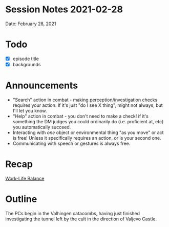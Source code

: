 # Session Notes 2021-02-28

Date: February 28, 2021

# Todo

- [x]  episode title
- [x]  backgrounds

# Announcements

- "Search" action in combat - making perception/investigation checks requires your action. If it's just "do I see X thing", might not always, but I'll let you know.
- "Help" action in combat - you don't need to make a check! if it's something the DM judges you could ordinarily do (i.e. proficient at, etc) you automatically succeed.
- Interacting with *one* object or environmental thing "as you move" or act is free! Unless it specifically requires an action, or is your second one.
- Communicating with speech or gestures is always free.

# Recap

[Work-Life Balance](../Adventure%20Log/Work-Life%20Balance.md) 

# Outline

The PCs begin in the Valhingen catacombs, having just finished investigating the tunnel left by the cult in the direction of Valjevo Castle.